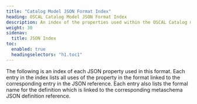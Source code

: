 ```yaml
---
title: "Catalog Model JSON Format Index"
heading: OSCAL Catalog Model JSON Format Index
description: An index of the properties used within the OSCAL Catalog model JSON format.
weight: 30
sidenav:
  title: JSON Index
toc:
  enabled: true
  headingselectors: "h1.toc1"
---
```


The following is an index of each JSON property used in this format. Each entry in the index lists all uses of the property in the format linked to the corresponding entry in the JSON reference. Each entry also lists the formal name for the definition which is linked to the corresponding metaschema JSON definition reference.

<!-- DO NOT REMOVE. Generated text below -->

